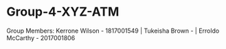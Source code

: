 # Group-4-XYZ-ATM
Group Members:
Kerrone Wilson - 1817001549 |
Tukeisha Brown - |
Erroldo McCarthy - 2017001806
